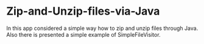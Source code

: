 # Zip-and-Unzip-files-via-Java
In this app considered a simple way how to zip and unzip files through Java. Also there is presented a simple example of SimpleFileVisitor.
